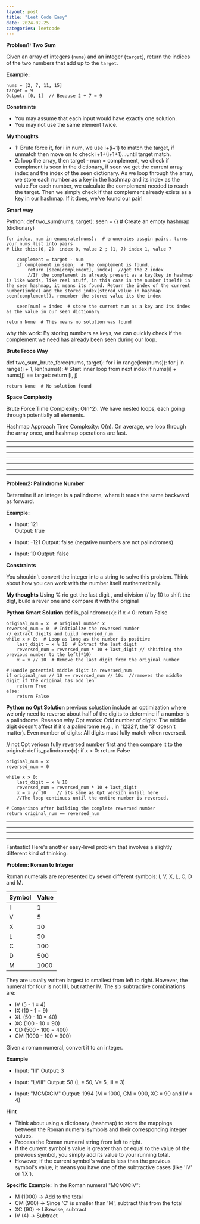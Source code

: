 ```yaml
---
layout: post
title: "Leet Code Easy"
date: 2024-02-25
categories: leetcode
---
```


**Problem1: Two Sum**

Given an array of integers (`nums`) and an integer (`target`), return the indices of the two numbers that add up to the `target`.

**Example:**

```
nums = [2, 7, 11, 15]
target = 9
Output: [0, 1]  // Because 2 + 7 = 9
```

**Constraints**

* You may assume that each input would have exactly one solution.
* You may not use the same element twice.

**My thoughts**

* 1: Brute force it, for i in num, we use i+(i+1) to match the target, if unmatch then move on to check i+1+(i+1+1)...until target match.
* 2: loop the array, then target - num = complement, we check if complment is seen in the dictionary, if seen we get the current array index and the index of the seen dictionary. As we loop through the array, we store each number as a key in the hashmap and its index as the value.For each number, we calculate the complement needed to reach the target. Then we simply check if that complement already exists as a key in our hashmap. If it does, we've found our pair!

**Smart way**

Python:
def two_sum(nums, target):
    seen = {}  # Create an empty hashmap (dictionary)

    for index, num in enumerate(nums):  # enumerates assgin pairs, turns your nums list into pairs 
    # like this:(0, 2)  index 0, value 2 ; (1, 7) index 1, value 7
                                                 
        complement = target - num
        if complement in seen:  # The complement is found...
            return [seen[complement], index]  //get the 2 index
            //If the complement is already present as a key(key in hashmap is like words, like real stuff, in this case is the number itself) in the seen hashmap, it means its found. Return the index of the current number(index) and the stored index(stored value in hashmap seen[complement]). remember the stored value its the index

        seen[num] = index  # store the current num as a key and its index as the value in our seen dictionary

    return None  # This means no solution was found

why this work:
By storing numbers as keys, we can quickly check if the complement we need has already been seen during our loop.

**Brute Froce Way**

def two_sum_brute_force(nums, target):
    for i in range(len(nums)):
        for j in range(i + 1, len(nums)):  # Start inner loop from next index
            if nums[i] + nums[j] == target:
                return [i, j]

    return None  # No solution found

**Space Complexity**

Brute Force Time Complexity: O(n^2). We have nested loops, each going through potentially all elements.

Hashmap Approach Time Complexity: O(n). On average, we loop through the array once, and hashmap operations are fast.

---
---
---
---
---
---
---

**Problem2: Palindrome Number**

Determine if an integer is a palindrome, where it reads the same backward as forward.

**Example:**

* Input: 121  
  Output: true

* Input: -121 
  Output: false (negative numbers are not palindromes)

* Input: 10
  Output: false

**Constraints**

You shouldn't convert the integer into a string to solve this problem. Think about how you can work with the number itself mathematically.


**My thoughts**
Using % rio get the last digit , and division // by 10 to shift the digt, build a rever one and compare it with the original

**Python Smart Solution**
def is_palindrome(x):
    if x < 0:
        return False

    original_num = x  # original number x
    reversed_num = 0  # Initialize the reversed number 
    // extract digits and build reversed_num
    while x > 0:  # Loop as long as the number is positive
        last_digit = x % 10  # Extract the last digit
        reversed_num = reversed_num * 10 + last_digit // shhifting the previous number to the left(*10)
        x = x // 10  # Remove the last digit from the original number 

    # Handle potential middle digit in reversed_num
    if original_num // 10 == reversed_num // 10:  //removes the middle digit if the original has odd len
        return True
    else:
        return False

**Python no Opt Solution**
previous solustion include an optimization where we only need to reverse about half of the digits to determine if a number is a palindrome.
Reseaon why Opt works: 
Odd number of digits: The middle digit doesn't affect if it's a palindrome (e.g., in '12321', the '3' doesn't matter).
Even number of digits: All digits must fully match when reversed.


// not Opt veriosn
fully reversed number first and then compare it to the original:
def is_palindrome(x):
    if x < 0:
        return False

    original_num = x
    reversed_num = 0

    while x > 0: 
        last_digit = x % 10
        reversed_num = reversed_num * 10 + last_digit
        x = x // 10    // its same as Opt version untill here
        //The loop continues until the entire number is reversed.

    # Comparison after building the complete reversed number
    return original_num == reversed_num  



---
---
---
---
Fantastic! Here's another easy-level problem that involves a slightly different kind of thinking:

**Problem: Roman to Integer**

Roman numerals are represented by seven different symbols: I, V, X, L, C, D and M.

|Symbol| Value|
|---|---|
|I|1|
|V|5|
|X|10|
|L|50|
|C|100|
|D|500|
|M|1000|

They are usually written largest to smallest from left to right. However, the numeral for four is not IIII, but rather IV. The six subtractive combinations are:

* IV (5 - 1 = 4)
* IX (10 - 1 = 9)
* XL (50 - 10 = 40)
* XC (100 - 10 = 90)
* CD (500 - 100 = 400)
* CM (1000 - 100 = 900)

Given a roman numeral, convert it to an integer.

**Example**

* Input: "III"
  Output: 3

* Input: "LVIII"
  Output: 58 (L = 50, V= 5, III = 3)

* Input: "MCMXCIV"
  Output: 1994 (M = 1000, CM = 900, XC = 90 and IV = 4)

**Hint**
* Think about using a dictionary (hashmap) to store the mappings between the Roman numeral symbols and their corresponding integer values. 
* Process the Roman numeral string from left to right. 
* If the current symbol's value is greater than or equal to the value of the previous symbol, you simply add its value to your running total.
* However, if the current symbol's value is less than the previous symbol's value, it means you have one of the subtractive cases (like 'IV' or 'IX').  

**Specific Example:**  In the Roman numeral  "MCMXCIV":

* M (1000) -> Add to the total
* CM (900) -> Since 'C' is smaller than 'M', subtract this from the total
* XC (90) -> Likewise, subtract 
* IV (4) -> Subtract

